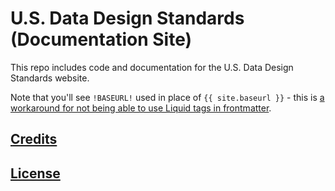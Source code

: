 # U.S. Data Design Standards (Documentation Site)

This repo includes code and documentation for the U.S. Data Design Standards website.

Note that you'll see `!BASEURL!` used in place of `{{ site.baseurl }}` - this is [a workaround for not being able to use Liquid tags in frontmatter](https://stackoverflow.com/a/14650794/358804).

## [Credits](CREDITS.md)

## [License](LICENSE.md)
